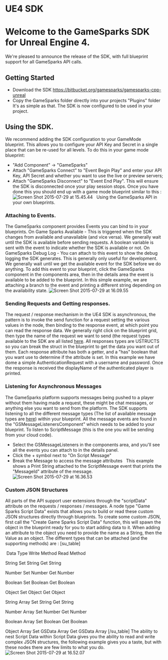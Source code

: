 # UE4 SDK

# Welcome to the GameSparks SDK for Unreal Engine 4.

We're pleased to announce the release of the SDK, with full blueprint support for all GameSparks API calls.

## Getting Started

  * Download the SDK <https://bitbucket.org/gamesparks/gamesparks-cpp-unreal>
  * Copy the GameSparks folder directly into your projects "Plugins" folder
It's as simple as that. The SDK is now configured to be used in your project.

## Using the SDK.

We recommend adding the SDK configuration to your GameMode blueprint. This allows you to configure your API Key and Secret in a single place that can be re-used for all levels. To do this in your game mode blueprint:

  * "Add Component" -> "GameSparks"
  * Attach "GameSparks Connect" to "Event Begin Play" and enter your API Key, API Secret and whether you want to use the live or preview servers;
  * Attach "GameSparks Disconnect" to "Event End Play". This will ensure the SDK is disconnected once your play session stops.
Once you have done this you should end up with a game mode blueprint similar to this : ![Screen Shot 2015-07-29 at 15.45.44](/wp-content/uploads/2015/07/Screen-Shot-2015-07-29-at-15.45.44-1024x582.png)   Using the GameSparks API in your own blueprints.

### Attaching to Events.

The GameSparks component provides Events you can bind to in your blueprints. On Game Sparks Available - This is triggered when the SDK changes from available and unavailable (and vice versa). We generally wait until the SDK is available before sending requests. A boolean variable is sent with the event to indicate whether the SDK is available or not. On GameSparks Debug Log - You can attach to this event to show the debug logging the SDK generates. This is generally only useful for development. We generally wait until we get the available event for the SDK before we do anything. To add this event to your blueprint, click the GameSparks component in the components area, then in the details area the event is available to be added to the blueprint. In this simple example, we are attaching a branch to the event and printing a different string depending on the availability state. ![Screen Shot 2015-07-29 at 16.09.55](/wp-content/uploads/2015/07/Screen-Shot-2015-07-29-at-16.09.55.png)  

### Sending Requests and Getting responses.

The request / response mechanism in the UE4 SDK is asynchronous, the pattern is to invoke the send function for a request setting the various values in the node, then binding to the response event, at which point you can read the response data. We generally right click on the blueprint grid, then type the name of the request we want to send (the request types available to the SDK are all listed [here](/documentation/gamesparks-service-request-api). All responses types are USTRUCTS so you can break the struct in the blueprint to get the data you want out of them. Each response attribute has both a getter, and a "has" boolean that you want use to determine if the attribute is set. In this example we have dome a simple AuthenticationRequest with a username and password. Once the response is received the displayName of the authenticated player is printed.

### Listening for Asynchronous Messages

The GameSparks platform supports messages being pushed to a player without them having made a request, these might be chat messages, or anything else you want to send from the platform. The SDK supports listening to all the different message types (The list of available message types are [here](/documentation/gamesparks-message-api)) within your blueprint. All the message events are found in the "GSMessageListenersComponent" which needs to be added to your blueprint. To listen to ScriptMessage (this is the one you will be sending from your cloud code).

  * Select the GSMessageListeners in the components area, and you'll see all the events you can attach to in the details panel.
  * Click the + symbol next to "On Script Message"
  * Break the Message to access the message attributes
  This example shows a Print String attached to the ScriptMessage event that prints the "MessageId" attribute of the message. ![Screen Shot 2015-07-29 at 16.36.53](/wp-content/uploads/2015/07/Screen-Shot-2015-07-29-at-16.36.53.png)

### Custom JSON Structures

All parts of the API support user extensions through the "scriptData" attribute on the requests / responses / messages. A node type "Game Sparks Script Data" exists that allows you to build or read these custom JSON structures directly through blueprints. To create some custom JSON, first call the "Create Game Sparks Script Data" function, this will spawn the object in the blueprint ready for you to start adding data to it. When adding an attribute to the object you need to provide the name as a String, then the Value as an object. The different types that can be attached (and the supporting methods) are : [su_table]

 Data Type Write Method Read Method

String
Set String
Get String

Number
Set Number
Get Number

Boolean
Set Boolean
Get Boolean

Object
Set Object
Get Object

String Array
Set String
Get String

Number Array
Set Number
Get Number

Boolean Array
Set Boolean
Get Boolean

Object Array
Set GSData Array
Get GSData Array
[/su_table] The ability to nest Script Data within Script Data gives you the ability to read and write complex JSON structures, the following example gives you a taste, but with these nodes there are few limits to what you do. ![Screen Shot 2015-07-29 at 16.52.07](/wp-content/uploads/2015/07/Screen-Shot-2015-07-29-at-16.52.07-1024x445.png)
